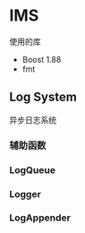 # IMS

使用的库
- Boost 1.88
- fmt

## Log System
异步日志系统

### 辅助函数


### LogQueue


### Logger


### LogAppender